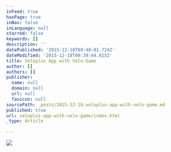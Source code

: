 ```yaml
---
inFeed: true
hasPage: true
inNav: false
inLanguage: null
starred: false
keywords: []
description: ''
datePublished: '2015-12-18T09:40:01.724Z'
dateModified: '2015-12-18T09:39:44.025Z'
title: Veloplus App with Velo-Game
author: []
authors: []
publisher:
  name: null
  domain: null
  url: null
  favicon: null
sourcePath: _posts/2015-12-18-veloplus-app-with-velo-game.md
published: true
url: veloplus-app-with-velo-game/index.html
_type: Article

---
```

![](https://the-grid-user-content.s3-us-west-2.amazonaws.com/adf3312e-0104-43f1-8eef-50cd29376e2c.png)